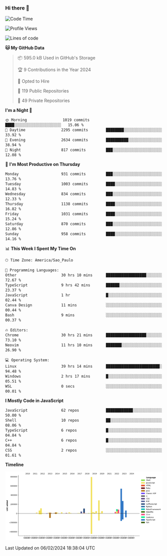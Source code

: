 ### Hi there 👋

<!--START_SECTION:waka-->
![Code Time](http://img.shields.io/badge/Code%20Time-5%2C589%20hrs%2055%20mins-blue)

![Profile Views](http://img.shields.io/badge/Profile%20Views-2-blue)

![Lines of code](https://img.shields.io/badge/From%20Hello%20World%20I%27ve%20Written-2.8%20million%20lines%20of%20code-blue)

**🐱 My GitHub Data** 

> 📦 595.0 kB Used in GitHub's Storage 
 > 
> 🏆 9 Contributions in the Year 2024
 > 
> 💼 Opted to Hire
 > 
> 📜 119 Public Repositories 
 > 
> 🔑 49 Private Repositories 
 > 
**I'm a Night 🦉** 

```text
🌞 Morning                1019 commits        ████░░░░░░░░░░░░░░░░░░░░░   15.06 % 
🌆 Daytime                2295 commits        ████████░░░░░░░░░░░░░░░░░   33.92 % 
🌃 Evening                2634 commits        ██████████░░░░░░░░░░░░░░░   38.94 % 
🌙 Night                  817 commits         ███░░░░░░░░░░░░░░░░░░░░░░   12.08 % 
```
📅 **I'm Most Productive on Thursday** 

```text
Monday                   931 commits         ███░░░░░░░░░░░░░░░░░░░░░░   13.76 % 
Tuesday                  1003 commits        ████░░░░░░░░░░░░░░░░░░░░░   14.83 % 
Wednesday                834 commits         ███░░░░░░░░░░░░░░░░░░░░░░   12.33 % 
Thursday                 1138 commits        ████░░░░░░░░░░░░░░░░░░░░░   16.82 % 
Friday                   1031 commits        ████░░░░░░░░░░░░░░░░░░░░░   15.24 % 
Saturday                 870 commits         ███░░░░░░░░░░░░░░░░░░░░░░   12.86 % 
Sunday                   958 commits         ████░░░░░░░░░░░░░░░░░░░░░   14.16 % 
```


📊 **This Week I Spent My Time On** 

```text
🕑︎ Time Zone: America/Sao_Paulo

💬 Programming Languages: 
Other                    30 hrs 10 mins      ██████████████████░░░░░░░   72.67 % 
TypeScript               9 hrs 42 mins       ██████░░░░░░░░░░░░░░░░░░░   23.37 % 
JavaScript               1 hr                █░░░░░░░░░░░░░░░░░░░░░░░░   02.44 % 
Canva Design             11 mins             ░░░░░░░░░░░░░░░░░░░░░░░░░   00.44 % 
Bash                     9 mins              ░░░░░░░░░░░░░░░░░░░░░░░░░   00.37 % 

🔥 Editors: 
Chrome                   30 hrs 21 mins      ██████████████████░░░░░░░   73.10 % 
Neovim                   11 hrs 10 mins      ███████░░░░░░░░░░░░░░░░░░   26.90 % 

💻 Operating System: 
Linux                    39 hrs 14 mins      ████████████████████████░   94.48 % 
Windows                  2 hrs 17 mins       █░░░░░░░░░░░░░░░░░░░░░░░░   05.51 % 
WSL                      0 secs              ░░░░░░░░░░░░░░░░░░░░░░░░░   00.01 % 
```

**I Mostly Code in JavaScript** 

```text
JavaScript               62 repos            ████████████░░░░░░░░░░░░░   50.00 % 
Shell                    10 repos            ██░░░░░░░░░░░░░░░░░░░░░░░   08.06 % 
TypeScript               6 repos             █░░░░░░░░░░░░░░░░░░░░░░░░   04.84 % 
C++                      6 repos             █░░░░░░░░░░░░░░░░░░░░░░░░   04.84 % 
CSS                      2 repos             ░░░░░░░░░░░░░░░░░░░░░░░░░   01.61 % 
```



**Timeline**

![Lines of Code chart](https://raw.githubusercontent.com/jampow/jampow/master/assets/bar_graph.png)


 Last Updated on 06/02/2024 18:38:04 UTC
<!--END_SECTION:waka-->

